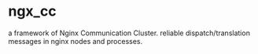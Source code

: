 # ngx_cc
a framework of Nginx Communication Cluster. reliable dispatch/translation messages in nginx nodes and processes.

